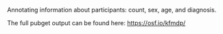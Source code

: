 Annotating information about participants: count, sex, age, and diagnosis.

The full pubget output can be found here: https://osf.io/kfmdp/
